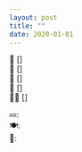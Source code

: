 ```yaml
---
layout: post
title: ""
date: 2020-01-01
---
```


📱 []  
📖 []  
🚀 []  
🌮 []  
🧘‍♂️ []  
  
💤:  
🍽:  
💜:  